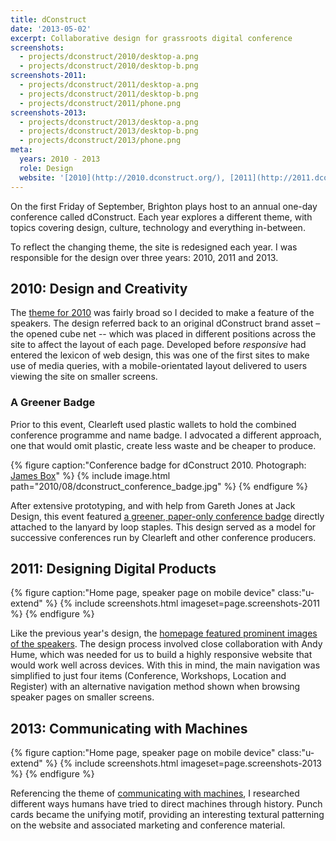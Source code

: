 ```yaml
---
title: dConstruct
date: '2013-05-02'
excerpt: Collaborative design for grassroots digital conference
screenshots:
  - projects/dconstruct/2010/desktop-a.png
  - projects/dconstruct/2010/desktop-b.png
screenshots-2011:
  - projects/dconstruct/2011/desktop-a.png
  - projects/dconstruct/2011/desktop-b.png
  - projects/dconstruct/2011/phone.png
screenshots-2013:
  - projects/dconstruct/2013/desktop-a.png
  - projects/dconstruct/2013/desktop-b.png
  - projects/dconstruct/2013/phone.png
meta:
  years: 2010 - 2013
  role: Design
  website: '[2010](http://2010.dconstruct.org/), [2011](http://2011.dconstruct.org/), [2013](http://2013.dconstruct.org/)'
---
```

On the first Friday of September, Brighton plays host to an annual one-day conference called dConstruct. Each year explores a different theme, with topics covering design, culture, technology and everything in-between.

To reflect the changing theme, the site is redesigned each year. I was responsible for the design over three years: 2010, 2011 and 2013.

## 2010: Design and Creativity
The [theme for 2010][1] was fairly broad so I decided to make a feature of the speakers. The design referred back to an original dConstruct brand asset – the opened cube net -- which was placed in different positions across the site to affect the layout of each page. Developed before *responsive* had entered the lexicon of web design, this was one of the first sites to make use of media queries, with a mobile-orientated layout delivered to users viewing the site on smaller screens.

### A Greener Badge
Prior to this event, Clearleft used plastic wallets to hold the combined conference programme and name badge. I advocated a different approach, one that would omit plastic, create less waste and be cheaper to produce.

{% figure caption:"Conference badge for dConstruct 2010. Photograph: [James Box](https://www.flickr.com/photos/b0xman/4929704982/)" %}
{% include image.html path="2010/08/dconstruct_conference_badge.jpg" %}
{% endfigure %}

After extensive prototyping, and with help from Gareth Jones at Jack Design, this event featured [a greener, paper-only conference badge][2] directly attached to the lanyard by loop staples. This design served as a model for successive conferences run by Clearleft and other conference producers.

## 2011: Designing Digital Products
{% figure caption:"Home page, speaker page on mobile device" class:"u-extend" %}
{% include screenshots.html imageset=page.screenshots-2011 %}
{% endfigure %}

Like the previous year's design, the [homepage featured prominent images of the speakers][3]. The design process involved close collaboration with Andy Hume, which was needed for us to build a highly responsive website that would work well across devices. With this in mind, the main navigation was simplified to just four items (Conference, Workshops, Location and Register) with an alternative navigation method shown when browsing speaker pages on smaller screens.

## 2013: Communicating with Machines
{% figure caption:"Home page, speaker page on mobile device" class:"u-extend" %}
{% include screenshots.html imageset=page.screenshots-2013 %}
{% endfigure %}

Referencing the theme of [communicating with machines][4], I researched different ways humans have tried to direct machines through history. Punch cards became the unifying motif, providing an interesting textural patterning on the website and associated marketing and conference material.

[1]: http://2010.dconstruct.org/
[2]: /2010/08/dconstruct_conference_badge
[3]: http://2011.dconstruct.org/
[4]: http://2013.dconstruct.org/
